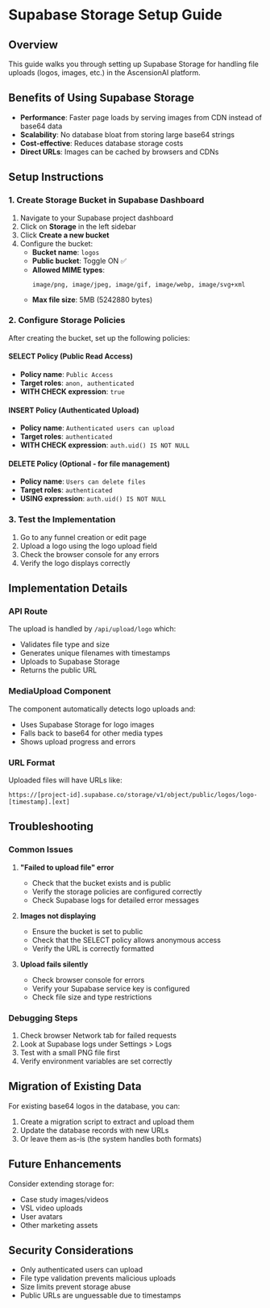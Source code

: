 # Supabase Storage Setup Guide

## Overview
This guide walks you through setting up Supabase Storage for handling file uploads (logos, images, etc.) in the AscensionAI platform.

## Benefits of Using Supabase Storage
- **Performance**: Faster page loads by serving images from CDN instead of base64 data
- **Scalability**: No database bloat from storing large base64 strings
- **Cost-effective**: Reduces database storage costs
- **Direct URLs**: Images can be cached by browsers and CDNs

## Setup Instructions

### 1. Create Storage Bucket in Supabase Dashboard

1. Navigate to your Supabase project dashboard
2. Click on **Storage** in the left sidebar
3. Click **Create a new bucket**
4. Configure the bucket:
   - **Bucket name**: `logos`
   - **Public bucket**: Toggle ON ✅
   - **Allowed MIME types**: 
     ```
     image/png, image/jpeg, image/gif, image/webp, image/svg+xml
     ```
   - **Max file size**: 5MB (5242880 bytes)

### 2. Configure Storage Policies

After creating the bucket, set up the following policies:

#### SELECT Policy (Public Read Access)
- **Policy name**: `Public Access`
- **Target roles**: `anon, authenticated`
- **WITH CHECK expression**: `true`

#### INSERT Policy (Authenticated Upload)
- **Policy name**: `Authenticated users can upload`
- **Target roles**: `authenticated`
- **WITH CHECK expression**: `auth.uid() IS NOT NULL`

#### DELETE Policy (Optional - for file management)
- **Policy name**: `Users can delete files`
- **Target roles**: `authenticated`
- **USING expression**: `auth.uid() IS NOT NULL`

### 3. Test the Implementation

1. Go to any funnel creation or edit page
2. Upload a logo using the logo upload field
3. Check the browser console for any errors
4. Verify the logo displays correctly

## Implementation Details

### API Route
The upload is handled by `/api/upload/logo` which:
- Validates file type and size
- Generates unique filenames with timestamps
- Uploads to Supabase Storage
- Returns the public URL

### MediaUpload Component
The component automatically detects logo uploads and:
- Uses Supabase Storage for logo images
- Falls back to base64 for other media types
- Shows upload progress and errors

### URL Format
Uploaded files will have URLs like:
```
https://[project-id].supabase.co/storage/v1/object/public/logos/logo-[timestamp].[ext]
```

## Troubleshooting

### Common Issues

1. **"Failed to upload file" error**
   - Check that the bucket exists and is public
   - Verify the storage policies are configured correctly
   - Check Supabase logs for detailed error messages

2. **Images not displaying**
   - Ensure the bucket is set to public
   - Check that the SELECT policy allows anonymous access
   - Verify the URL is correctly formatted

3. **Upload fails silently**
   - Check browser console for errors
   - Verify your Supabase service key is configured
   - Check file size and type restrictions

### Debugging Steps
1. Check browser Network tab for failed requests
2. Look at Supabase logs under Settings > Logs
3. Test with a small PNG file first
4. Verify environment variables are set correctly

## Migration of Existing Data

For existing base64 logos in the database, you can:
1. Create a migration script to extract and upload them
2. Update the database records with new URLs
3. Or leave them as-is (the system handles both formats)

## Future Enhancements

Consider extending storage for:
- Case study images/videos
- VSL video uploads
- User avatars
- Other marketing assets

## Security Considerations

- Only authenticated users can upload
- File type validation prevents malicious uploads
- Size limits prevent storage abuse
- Public URLs are unguessable due to timestamps 